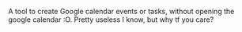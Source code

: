 A tool to create Google calendar events or tasks, without opening the google calendar :O.
Pretty useless I know, but why tf you care?
